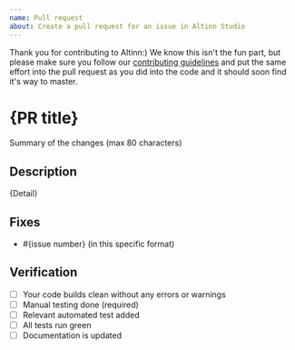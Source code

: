 ```yaml
---
name: Pull request
about: Create a pull request for an issue in Altinn Studio
---
```


Thank you for contributing to Altinn:) We know this isn't the fun part, 
but please make sure you follow our [contributing guidelines](../../CONTRIBUTING.md) and 
put the same effort into the pull request as you did into the code and 
it should soon find it's way to master.

# {PR title}

Summary of the changes (max 80 characters)

## Description

{Detail}
## Fixes
- #{issue number} (in this specific format)

## Verification
- [ ] Your code builds clean without any errors or warnings
- [ ] Manual testing done (required)
- [ ] Relevant automated test added
- [ ] All tests run green
- [ ] Documentation is updated

